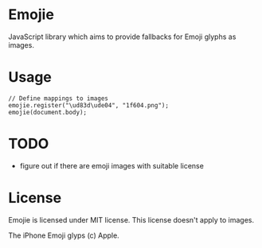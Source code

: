 # Emojie

JavaScript library which aims to provide fallbacks for Emoji glyphs as images.

# Usage

    // Define mappings to images
    emojie.register("\ud83d\ude04", "1f604.png");
    emojie(document.body);

# TODO

* figure out if there are emoji images with suitable license

# License

Emojie is licensed under MIT license. This license doesn't apply to images.

The iPhone Emoji glyps (c) Apple.
